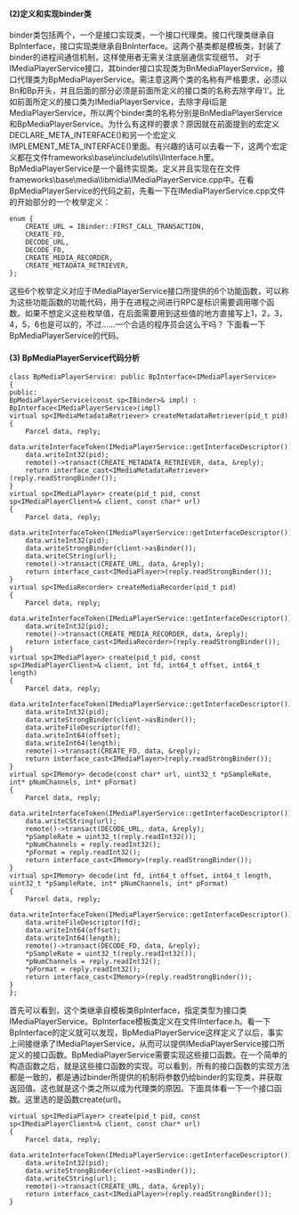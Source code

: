 #### (2)定义和实现binder类
binder类包括两个，一个是接口实现类，一个接口代理类。接口代理类继承自BpInterface，接口实现类继承自BnInterface。这两个基类都是模板类，封装了binder的进程间通信机制，这样使用者无需关注底层通信实现细节。
对于IMediaPlayerService接口，其binder接口实现类为BnMediaPlayerService，接口代理类为BpMediaPlayerService。需注意这两个类的名称有严格要求，必须以Bn和Bp开头，并且后面的部分必须是前面所定义的接口类的名称去除字母'I’。比如前面所定义的接口类为IMediaPlayerService，去除字母I后是MediaPlayerService，所以两个binder类的名称分别是BnMediaPlayerService和BpMediaPlayerService。为什么有这样的要求？原因就在前面提到的宏定义DECLARE_META_INTERFACE()和另一个宏定义IMPLEMENT_META_INTERFACE()里面。有兴趣的话可以去看一下，这两个宏定义都在文件frameworks\base\include\utils\IInterface.h里。
BpMediaPlayerService是一个最终实现类。定义并且实现在在文件frameworks\base\media\libmidia\IMediaPlayerService.cpp中。在看BpMediaPlayerService的代码之前，先看一下在IMediaPlayerService.cpp文件的开始部分的一个枚举定义：
```  
enum {
	CREATE_URL = IBinder::FIRST_CALL_TRANSACTION,
	CREATE_FD,
	DECODE_URL,
	DECODE_FD,
	CREATE_MEDIA_RECORDER,
	CREATE_METADATA_RETRIEVER,
};	
```
这些6个枚举定义对应于IMediaPlayerService接口所提供的6个功能函数，可以称为这些功能函数的功能代码，用于在进程之间进行RPC是标识需要调用哪个函数。如果不想定义这些枚举值，在后面需要用到这些值的地方直接写上1，2，3，4，5，6也是可以的，不过……一个合适的程序员会这么干吗？
下面看一下BpMediaPlayerService的代码。
#### (3) BpMediaPlayerService代码分析
```  
class BpMediaPlayerService: public BpInterface<IMediaPlayerService>
{
public:
BpMediaPlayerService(const sp<IBinder>& impl) : BpInterface<IMediaPlayerService>(impl)
virtual sp<IMediaMetadataRetriever> createMetadataRetriever(pid_t pid)
{
	Parcel data, reply;
	data.writeInterfaceToken(IMediaPlayerService::getInterfaceDescriptor());
	data.writeInt32(pid);
	remote()->transact(CREATE_METADATA_RETRIEVER, data, &reply);
	return interface_cast<IMediaMetadataRetriever>(reply.readStrongBinder());
}
virtual sp<IMediaPlayer> create(pid_t pid, const sp<IMediaPlayerClient>& client, const char* url)
{
	Parcel data, reply;
	data.writeInterfaceToken(IMediaPlayerService::getInterfaceDescriptor());
	data.writeInt32(pid);
	data.writeStrongBinder(client->asBinder());
	data.writeCString(url);
	remote()->transact(CREATE_URL, data, &reply);
	return interface_cast<IMediaPlayer>(reply.readStrongBinder());
}
virtual sp<IMediaRecorder> createMediaRecorder(pid_t pid)
{
	Parcel data, reply;
	data.writeInterfaceToken(IMediaPlayerService::getInterfaceDescriptor());
	data.writeInt32(pid);
	remote()->transact(CREATE_MEDIA_RECORDER, data, &reply);
	return interface_cast<IMediaRecorder>(reply.readStrongBinder());
}
virtual sp<IMediaPlayer> create(pid_t pid, const sp<IMediaPlayerClient>& client, int fd, int64_t offset, int64_t length)
{
	Parcel data, reply;
	data.writeInterfaceToken(IMediaPlayerService::getInterfaceDescriptor());
	data.writeInt32(pid);
	data.writeStrongBinder(client->asBinder());
	data.writeFileDescriptor(fd);
	data.writeInt64(offset);
	data.writeInt64(length);
	remote()->transact(CREATE_FD, data, &reply);
	return interface_cast<IMediaPlayer>(reply.readStrongBinder());
}
virtual sp<IMemory> decode(const char* url, uint32_t *pSampleRate, int* pNumChannels, int* pFormat)
{
	Parcel data, reply;
	data.writeInterfaceToken(IMediaPlayerService::getInterfaceDescriptor());
	data.writeCString(url);
	remote()->transact(DECODE_URL, data, &reply);
	*pSampleRate = uint32_t(reply.readInt32());
	*pNumChannels = reply.readInt32();
	*pFormat = reply.readInt32();
	return interface_cast<IMemory>(reply.readStrongBinder());
}
virtual sp<IMemory> decode(int fd, int64_t offset, int64_t length, uint32_t *pSampleRate, int* pNumChannels, int* pFormat)
{
	Parcel data, reply;
	data.writeInterfaceToken(IMediaPlayerService::getInterfaceDescriptor());
	data.writeFileDescriptor(fd);
	data.writeInt64(offset);
	data.writeInt64(length);
	remote()->transact(DECODE_FD, data, &reply);
	*pSampleRate = uint32_t(reply.readInt32());
	*pNumChannels = reply.readInt32();
	*pFormat = reply.readInt32();
	return interface_cast<IMemory>(reply.readStrongBinder());
}
};	
```
首先可以看到，这个类继承自模板类BpInterface，指定类型为接口类IMediaPlayerService。BpInterface模板类定义在文件IInterface.h。看一下BpInterface的定义就可以发现，BpMediaPlayerService这样定义了以后，事实上间接继承了IMediaPlayerService，从而可以提供IMediaPlayerService接口所定义的接口函数。BpMediaPlayerService需要实现这些接口函数。在一个简单的构造函数之后，就是这些接口函数的实现。可以看到，所有的接口函数的实现方法都是一致的，都是通过binder所提供的机制将参数仍给binder的实现类，并获取返回值。这也就是这个类之所以成为代理类的原因。下面具体看一下一个接口函数。这里选的是函数create(url)。
```  
virtual sp<IMediaPlayer> create(pid_t pid, const sp<IMediaPlayerClient>& client, const char* url)
{
	Parcel data, reply;
	data.writeInterfaceToken(IMediaPlayerService::getInterfaceDescriptor());
	data.writeInt32(pid);
	data.writeStrongBinder(client->asBinder());
	data.writeCString(url);
	remote()->transact(CREATE_URL, data, &reply);
	return interface_cast<IMediaPlayer>(reply.readStrongBinder());
}	
```